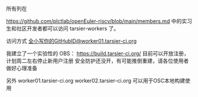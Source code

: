所有列在

https://github.com/plctlab/openEuler-riscv/blob/main/members.md
中的实习生和社区开发者都可以访问 tarsier-workers 了。

访问方式
全小写你的GitHubID@worker01.tarsier-ci.org



我建立了一个实验性的 OBS：
https://build.tarsier-ci.org/
目前可以开放注册，计划周二左右停止新用户注册
安全防护还没开，有可能推倒重建，请各位使用者做好心理准备

另外
worker01.tarsier-ci.org
worker02.tarsier-ci.org
可以用于OSC本地构建使用

